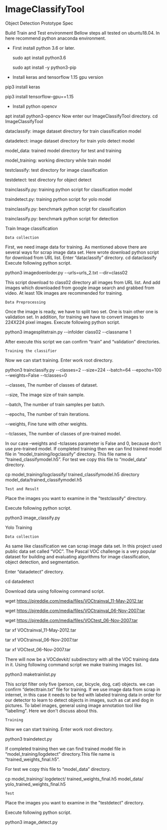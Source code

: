 # ImageClassifyTool
Object Detection Prototype Spec

Build Train and Test environment
Bellow steps all tested on ubuntu18.04.
In here recommend python anaconda environment.
-	First install python 3.6 or later.

	sudo apt install python3.6
	
	sudo apt install -y python3-pip
	
-	Install keras and tensorflow 1.15 gpu version

pip3 install keras

pip3 install tensorflow-gpu==1.15

-	Install python opencv

apt install python3-opencv
Now enter our ImageClassifyTool directory.
	cd ImageClassifyTool
 
dataclassify: image dataset directory for train classification model 

datadetect: image dataset directory for train yolo detect model 

model_data: trained model directory for test and training

model_training: working directory while train model

testclassify: test directory for image classification

testdetect: test directory for object detect

trainclassify.py: training python script for classification model

traindetect.py: training python script for yolo model

trainclassify.py: benchmark python script for classification

trainclassify.py: benchmark python script for detection

Train Image classification 

 	Data collection

First, we need image data for training. As mentioned above there are several ways for scrap image data set. Here wrote download python script for download from URL list.
Enter “dataclassify” directory.
 cd dataclassify
Execute following python script.

 python3 imagedoenloder.py --urls=urls_2.txt --dir=class02
 
This script download to class02 directory all images from URL list.
And add images which downloaded from google image search and grabbed from video.
At least 10k images are recommended for training.

 	Data Preprocessing

Once the image is ready, we have to split two set. One is train other one is validation set.
In addition, for training we have to convert images to 224X224 pixel images. 
Execute following python script.

python3 imagesplitetrain.py --infolder class02 --classname 1

After execute this script we can confirm “train” and “validation” directories.

 	Training the classifier

Now we can start training. Enter work root directory.

python3 trainclassify.py --classes=2 --size=224 --batch=64 --epochs=100 --weights=False --tclasses=0

--classes, The number of classes of dataset.

--size, The image size of train sample.

--batch, The number of train samples per batch.

--epochs, The number of train iterations.

--weights, Fine tune with other weights.

--tclasses, The number of classes of pre-trained model.

In our case –weights and –tclasses parameter is False and 0, because don’t use pre-trained model.
If completed training then we can find trained model file in  “model_training/logclassify” directory.
This file name is “trained_classifymodel.h5”. 
For test we copy this file to “model_data” directory.

 
cp model_training/logclassify/ trained_classifymodel.h5 directory model_data/trained_classifymodel.h5

 	Test and Result

Place the images you want to examine in the "testclassify" directory.

Execute following python script.

python3 image_classify.py



Yolo Training

 	Data collection

As same like classification we can scrap image data set. 
In this project used public data set called “VOC”. The Pascal VOC challenge is a very popular dataset for building and evaluating algorithms for image classification, object detection, and segmentation.

Enter “datadetect” directory.

 cd datadetect

Download data using following command script. 

wget https://pjreddie.com/media/files/VOCtrainval_11-May-2012.tar

wget https://pjreddie.com/media/files/VOCtrainval_06-Nov-2007.tar

wget https://pjreddie.com/media/files/VOCtest_06-Nov-2007.tar

tar xf VOCtrainval_11-May-2012.tar

tar xf VOCtrainval_06-Nov-2007.tar

tar xf VOCtest_06-Nov-2007.tar


There will now be a VOCdevkit/ subdirectory with all the VOC training data in it.
Using following command script we make training images list.

 python3 maketrainlist.py

This script filter only five (person, car, bicycle, dog, cat) objects. 
we can confirm “detecttrain.txt” file for training.
If we use image data from scrap in internet, in this case it needs to be fed with labeled training data in order for our detector to learn to detect objects in images, such as cat and dog in pictures. 
To label images, general using image annotation tool like "labelImg".
Here we don't discuss about this. 

 	Training 

Now we can start training. Enter work root directory.

python3 traindetect.py

If completed training then we can find trained model file in  “model_training/logdetect” directory.This file name is “trained_weights_final.h5”. 

For test we copy this file to “model_data” directory.
 
cp model_training/ logdetect/ trained_weights_final.h5 model_data/ yolo_trained_weights_final.h5

 	Test

Place the images you want to examine in the "testdetect" directory.

Execute following python script.

python3 image_detect.py





